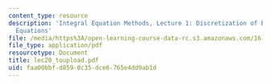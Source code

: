 ```yaml
---
content_type: resource
description: 'Integral Equation Methods, Lecture 1: Discretization of Boundary Integral
  Equations'
file: /media/https%3A/open-learning-course-data-rc.s3.amazonaws.com/16-920j-numerical-methods-for-partial-differential-equations-sma-5212-spring-2003/faa00bbfd8590c35dce6765e4dd9ab1d_lec20_toupload.pdf
file_type: application/pdf
resourcetype: Document
title: lec20_toupload.pdf
uid: faa00bbf-d859-0c35-dce6-765e4dd9ab1d
---
```

